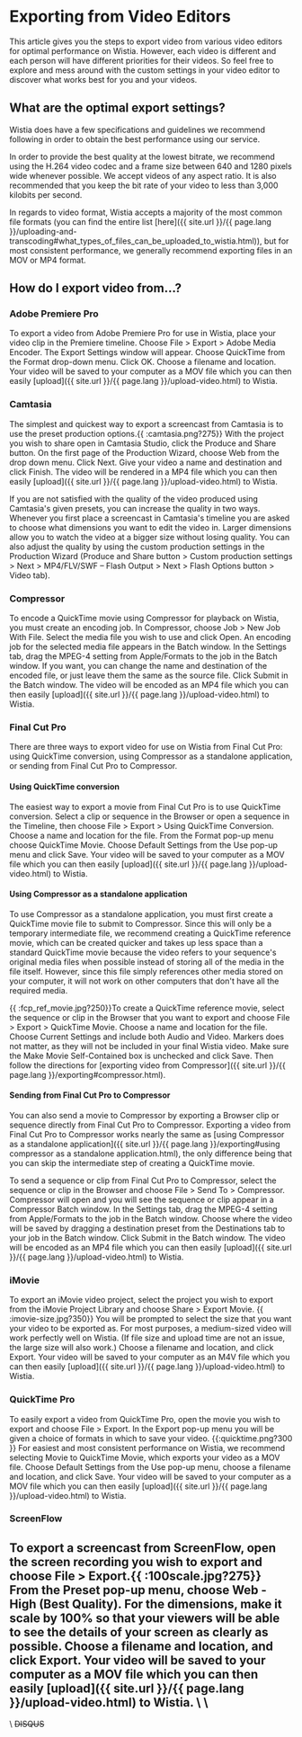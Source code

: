 # Exporting from Video Editors

This article gives you the steps to export video from various video editors for optimal performance on Wistia. However, each video is different and each person will have different priorities for their videos. So feel free to explore and mess around with the custom settings in your video editor to discover what works best for you and your videos.
## What are the optimal export settings?

Wistia does have a few specifications and guidelines we recommend following in order to obtain the best performance using our service.

In order to provide the best quality at the lowest bitrate, we recommend using the H.264 video codec and a frame size between 640 and 1280 pixels wide whenever possible. We accept videos of any aspect ratio. It is also recommended that you keep the bit rate of your video to less than 3,000 kilobits per second.

In regards to video format, Wistia accepts a majority of the most common file formats (you can find the entire list [here]({{ site.url }}/{{ page.lang }}/uploading-and-transcoding#what_types_of_files_can_be_uploaded_to_wistia.html)), but for most consistent performance, we generally recommend exporting files in an MOV or MP4 format.

## How do I export video from...?

### Adobe Premiere Pro

To export a video from Adobe Premiere Pro for use in Wistia, place your video clip in the Premiere timeline. Choose File > Export > Adobe Media Encoder. The Export Settings window will appear. Choose QuickTime from the Format drop-down menu. Click OK. Choose a filename and location. Your video will be saved to your computer as a MOV file which you can then easily [upload]({{ site.url }}/{{ page.lang }}/upload-video.html) to Wistia.

### Camtasia

The simplest and quickest way to export a screencast from Camtasia is to use the preset production options.{{ :camtasia.png?275}} With the project you wish to share open in Camtasia Studio, click the Produce and Share button. On the first page of the Production Wizard, choose Web from the drop down menu. Click Next. Give your video a name and destination and click Finish. The video will be rendered in a MP4 file which you can then easily [upload]({{ site.url }}/{{ page.lang }}/upload-video.html) to Wistia.

If you are not satisfied with the quality of the video produced using Camtasia's given presets, you can increase the quality in two ways. Whenever you first place a screencast in Camtasia's timeline you are asked to choose what dimensions you want to edit the video in. Larger dimensions allow you to watch the video at a bigger size without losing quality. You can also adjust the quality by using the custom production settings in the Production Wizard (Produce and Share button > Custom production settings > Next > MP4/FLV/SWF – Flash Output > Next > Flash Options button > Video tab).

### Compressor

To encode a QuickTime movie using Compressor for playback on Wistia, you must create an encoding job. In Compressor, choose Job > New Job With File. Select the media file you wish to use and click Open. An encoding job for the selected media file appears in the Batch window. In the Settings tab, drag the MPEG-4 setting from Apple/Formats to the job in the Batch window. If you want, you can change the name and destination of the encoded file, or just leave them the same as the source file. Click Submit in the Batch window. The video will be encoded as an MP4 file which you can then easily [upload]({{ site.url }}/{{ page.lang }}/upload-video.html) to Wistia.

### Final Cut Pro

There are three ways to export video for use on Wistia from Final Cut Pro: using QuickTime conversion, using Compressor as a standalone application, or sending from Final Cut Pro to Compressor.

#### Using QuickTime conversion

The easiest way to export a movie from Final Cut Pro is to use QuickTime conversion. Select a clip or sequence in the Browser or open a sequence in the Timeline, then choose File > Export > Using QuickTime Conversion. Choose a name and location for the file. From the Format pop-up menu choose QuickTime Movie. Choose Default Settings from the Use pop-up menu and click Save. Your video will be saved to your computer as a MOV file which you can then easily [upload]({{ site.url }}/{{ page.lang }}/upload-video.html) to Wistia.

#### Using Compressor as a standalone application

To use Compressor as a standalone application, you must first create a QuickTime movie file to submit to Compressor. Since this will only be a temporary intermediate file, we recommend creating a QuickTime reference movie, which can be created quicker and takes up less space than a standard QuickTime movie because the video refers to your sequence's original media files when possible instead of storing all of the media in the file itself. However, since this file simply references other media stored on your computer, it will not work on other computers that don't have all the required media.

{{ :fcp_ref_movie.jpg?250}}To create a QuickTime reference movie, select the sequence or clip in the Browser that you want to export and choose File > Export > QuickTime Movie. Choose a name and location for the file. Choose Current Settings and include both Audio and Video. Markers does not matter, as they will not be included in your final Wistia video. Make sure the Make Movie Self-Contained box is unchecked and click Save. Then follow the directions for [exporting video from Compressor]({{ site.url }}/{{ page.lang }}/exporting#compressor.html).

#### Sending from Final Cut Pro to Compressor

You can also send a movie to Compressor by exporting a Browser clip or sequence directly from Final Cut Pro to Compressor. Exporting a video from Final Cut Pro to Compressor works nearly the same as [using Compressor as a standalone application]({{ site.url }}/{{ page.lang }}/exporting#using compressor as a standalone application.html), the only difference being that you can skip the intermediate step of creating a QuickTime movie.

To send a sequence or clip from Final Cut Pro to Compressor, select the sequence or clip in the Browser and choose File > Send To > Compressor. Compressor will open and you will see the sequence or clip appear in a Compressor Batch window. In the Settings tab, drag the MPEG-4 setting from Apple/Formats to the job in the Batch window. Choose where the video will be saved by dragging a destination preset from the Destinations tab to your job in the Batch window. Click Submit in the Batch window. The video will be encoded as an MP4 file which you can then easily [upload]({{ site.url }}/{{ page.lang }}/upload-video.html) to Wistia.

### iMovie

To export an iMovie video project, select the project you wish to export from the iMovie Project Library and choose Share > Export Movie. {{ :imovie-size.jpg?350}} You will be prompted to select the size that you want your video to be exported as. For most purposes, a medium-sized video will work perfectly well on Wistia. (If file size and upload time are not an issue, the large size will also work.) Choose a filename and location, and click Export. Your video will be saved to your computer as an M4V file which you can then easily [upload]({{ site.url }}/{{ page.lang }}/upload-video.html) to Wistia.

### QuickTime Pro

To easily export a video from QuickTime Pro, open the movie you wish to export and choose File > Export. In the Export pop-up menu you will be given a choice of formats in which to save your video. {{:quicktime.png?300 }} For easiest and most consistent performance on Wistia, we recommend selecting Movie to QuickTime Movie, which exports your video as a MOV file. Choose Default Settings from the Use pop-up menu, choose a filename and location, and click Save. Your video will be saved to your computer as a MOV file which you can then easily [upload]({{ site.url }}/{{ page.lang }}/upload-video.html) to Wistia.

### ScreenFlow

To export a screencast from ScreenFlow, open the screen recording you wish to export and choose File > Export.{{ :100scale.jpg?275}} From the Preset pop-up menu, choose Web - High (Best Quality). For the dimensions, make it scale by 100% so that your viewers will be able to see the details of your screen as clearly as possible. Choose a filename and location, and click Export. Your video will be saved to your computer as a MOV file which you can then easily [upload]({{ site.url }}/{{ page.lang }}/upload-video.html) to Wistia.
\\ 
\\
----
\\
~~DISQUS~~
